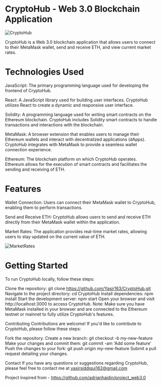 # CryptoHub - Web 3.0 Blockchain Application

![CryptoHub](https://i.ibb.co/8b9Sz8H/Screenshot-2023-05-27-at-4-08-56-PM.png)

CryptoHub is a Web 3.0 blockchain application that allows users to connect to their MetaMask wallet, send and receive ETH, and view current market rates.

# Technologies Used
JavaScript: The primary programming language used for developing the frontend of CryptoHub.

React: A JavaScript library used for building user interfaces. CryptoHub utilizes React to create a dynamic and responsive user interface.

Solidity: A programming language used for writing smart contracts on the Ethereum blockchain. CryptoHub includes Solidity smart contracts to handle transactions and interactions with the blockchain.

MetaMask: A browser extension that enables users to manage their Ethereum wallets and interact with decentralized applications (dApps). CryptoHub integrates with MetaMask to provide a seamless wallet connection experience.

Ethereum: The blockchain platform on which CryptoHub operates. Ethereum allows for the execution of smart contracts and facilitates the sending and receiving of ETH.

# Features
Wallet Connection: Users can connect their MetaMask wallet to CryptoHub, enabling them to perform transactions.

Send and Receive ETH: CryptoHub allows users to send and receive ETH directly from their MetaMask wallet within the application.

Market Rates: The application provides real-time market rates, allowing users to stay updated on the current value of ETH.

![MarketRates](https://i.ibb.co/Fq0DnTP/Screenshot-2023-05-27-at-4-10-15-PM.png)

# Getting Started
To run CryptoHub locally, follow these steps:

Clone the repository: git clone https://github.com/Yasir163/CryptoHub.git
Navigate to the project directory: cd CryptoHub
Install dependencies: npm install
Start the development server: npm start
Open your browser and visit http://localhost:3000 to access CryptoHub.
Note: Make sure you have MetaMask installed in your browser and are connected to the Ethereum testnet or mainnet to fully utilize CryptoHub's features.

Contributing
Contributions are welcome! If you'd like to contribute to CryptoHub, please follow these steps:

Fork the repository.
Create a new branch: git checkout -b my-new-feature
Make your changes and commit them: git commit -am 'Add some feature'
Push the changes to your fork: git push origin my-new-feature
Submit a pull request detailing your changes.

Contact
If you have any questions or suggestions regarding CryptoHub, please feel free to contact me at yasirsiddiqui162@gmail.com

Project inspired from - https://github.com/adrianhajdin/project_web3.0
